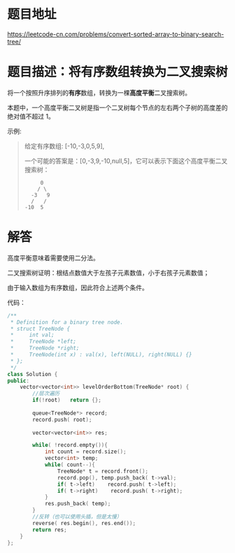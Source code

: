 # 题目地址

https://leetcode-cn.com/problems/convert-sorted-array-to-binary-search-tree/

# 题目描述：将有序数组转换为二叉搜索树

将一个按照升序排列的**有序**数组，转换为一棵**高度平衡**二叉搜索树。

本题中，一个高度平衡二叉树是指一个二叉树每个节点的左右两个子树的高度差的绝对值不超过 1。

示例:
>给定有序数组: [-10,-3,0,5,9],
>
>一个可能的答案是：[0,-3,9,-10,null,5]，它可以表示下面这个高度平衡二叉搜索树：
>```
>      0
>     / \
>   -3   9
>   /   /
> -10  5
>```


# 解答

高度平衡意味着需要使用二分法。

二叉搜索树证明：根结点数值大于左孩子元素数值，小于右孩子元素数值；

由于输入数组为有序数组，因此符合上述两个条件。

代码：
```cpp
/**
 * Definition for a binary tree node.
 * struct TreeNode {
 *     int val;
 *     TreeNode *left;
 *     TreeNode *right;
 *     TreeNode(int x) : val(x), left(NULL), right(NULL) {}
 * };
 */
class Solution {
public:
    vector<vector<int>> levelOrderBottom(TreeNode* root) {
        //层次遍历
        if(!root)   return {};
        
        queue<TreeNode*> record;
        record.push( root);
        
        vector<vector<int>> res;

        while( !record.empty()){
            int count = record.size();
            vector<int> temp;
            while( count--){
                TreeNode* t = record.front();
                record.pop(), temp.push_back( t->val);
                if( t->left)    record.push( t->left);
                if( t->right)    record.push( t->right);    
            }
            res.push_back( temp);
        }
        //反转（也可以使用头插，但是太慢）
        reverse( res.begin(), res.end());   
        return res;
    }
};
```
